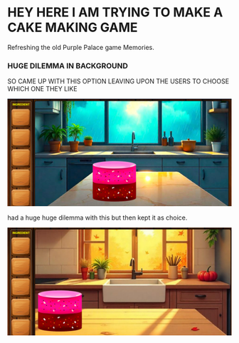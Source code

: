 # HEY HERE I AM TRYING TO MAKE A CAKE MAKING GAME

Refreshing the old Purple Palace game Memories. 

### HUGE DILEMMA IN BACKGROUND
 SO CAME UP WITH THIS OPTION LEAVING UPON THE USERS TO CHOOSE WHICH ONE THEY LIKE

<img src="./images/Screenshot 2025-06-14 145053.png">

 had a huge huge dilemma with this but then kept it as choice.
 
  <img src="./images/Screenshot 2025-06-14 143810.png">
